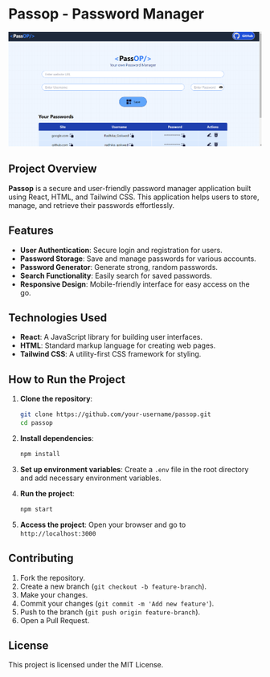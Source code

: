 # Passop - Password Manager

![Passop](./project3.png)

## Project Overview
**Passop** is a secure and user-friendly password manager application built using React, HTML, and Tailwind CSS. This application helps users to store, manage, and retrieve their passwords effortlessly.

## Features
- **User Authentication**: Secure login and registration for users.
- **Password Storage**: Save and manage passwords for various accounts.
- **Password Generator**: Generate strong, random passwords.
- **Search Functionality**: Easily search for saved passwords.
- **Responsive Design**: Mobile-friendly interface for easy access on the go.

## Technologies Used
- **React**: A JavaScript library for building user interfaces.
- **HTML**: Standard markup language for creating web pages.
- **Tailwind CSS**: A utility-first CSS framework for styling.

## How to Run the Project
1. **Clone the repository**:
    ```bash
    git clone https://github.com/your-username/passop.git
    cd passop
    ```

2. **Install dependencies**:
    ```bash
    npm install
    ```

3. **Set up environment variables**:
    Create a `.env` file in the root directory and add necessary environment variables.

4. **Run the project**:
    ```bash
    npm start
    ```

5. **Access the project**:
    Open your browser and go to `http://localhost:3000`

## Contributing
1. Fork the repository.
2. Create a new branch (`git checkout -b feature-branch`).
3. Make your changes.
4. Commit your changes (`git commit -m 'Add new feature'`).
5. Push to the branch (`git push origin feature-branch`).
6. Open a Pull Request.

## License
This project is licensed under the MIT License.
